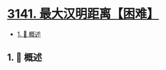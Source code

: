 # [3141. 最大汉明距离【困难】](https://github.com/Tdahuyou/TNotes.leetcode/tree/main/notes/3141.%20%E6%9C%80%E5%A4%A7%E6%B1%89%E6%98%8E%E8%B7%9D%E7%A6%BB%E3%80%90%E5%9B%B0%E9%9A%BE%E3%80%91)

<!-- region:toc -->

- [1. 📝 概述](#1--概述)

<!-- endregion:toc -->

## 1. 📝 概述
